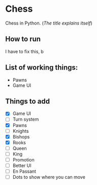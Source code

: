 # Chess
Chess in Python. (<i>The title explains itself</i>)

## How to run
I have to fix this, b

## List of working things:
- Pawns
- Game UI

## Things to add
-[x] Game UI
-[ ] Turn system
-[x] Pawns
-[ ] Knights
-[X] Bishops
-[X] Rooks 
-[ ] Queen
-[ ] King
-[ ] Promotion
-[ ] Better UI
-[ ] En Passant
-[ ] Dots to show where you can move